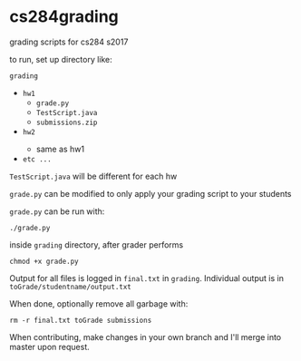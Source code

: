 # cs284grading
grading scripts for cs284 s2017

to run, set up directory like:

<code>grading</code>
<ul> 
<li> <code>hw1</code>
<ul>
<li><code>grade.py</code></li>
<li><code>TestScript.java</code></li>
<li><code>submissions.zip</code></li>
</ul>
</li>
<li><code>hw2</code></li>
<ul><li>same as hw1</li></ul>
<li><code>etc ...</code></li>
</ul>
    
<code>TestScript.java</code> will be different for each hw

<code>grade.py</code> can be modified to only apply your grading script to your students

<code>grade.py</code> can be run with:

<code>./grade.py</code>

inside <code>grading</code> directory, after grader performs 

<code>chmod +x grade.py</code>

Output for all files is logged in <code>final.txt</code> in <code>grading</code>. Individual output is in <code>toGrade/studentname/output.txt</code>

When done, optionally remove all garbage with:

<code>rm -r final.txt toGrade submissions</code>

When contributing, make changes in your own branch and I'll merge into master upon request.

